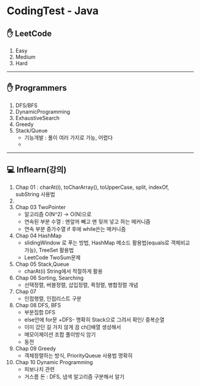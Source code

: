 # CodingTest - Java

## ✋ LeetCode
1. Easy
2. Medium
3. Hard
***

## ✋ Programmers
1. DFS/BFS
2. DynamicProgramming
3. ExhaustiveSearch
4. Greedy
5. Stack/Queue
   * 기능개발 : 풀이 여러 가지로 가능, 어렵다
   * 
***

## 💻 Inflearn(강의)
1. Chap 01 : charAt(i), toCharArray(), toUpperCase, split, indexOf, subString 사용법 
2. 
3. Chap 03 TwoPointer
   * 알고리즘 O(N^2) -> O(N)으로 
   * 연속된 부분 수열 : 맨앞꺼 빼고 맨 뒷꺼 넣고 하는 메커니즘
   * 연속 부분 증가수열 if 후에 while쓴는 메커니즘
4. Chap 04 HashMap
   * slidingWindow 로 푸는 방법, HashMap 메소드 활용법(equals로 객체비교 가능), TreeSet 활용법
   * LeetCode TwoSum문제
5. Chap 05 Stack,Queue 
   * charAt(i) String에서 적절하게 활용
6. Chap 06 Sorting, Searching
   * 선택정렬, 버블정렬, 삽입정렬, 퀵정렬, 병합정렬 개념
7. Chap 07 
   * 인접행렬, 인접리스트 구분  
8. Chap 08 DFS, BFS 
   * 부분집합 DFS 
   * else안에 for문 +DFS- 명확히 Stack으로 그려서 확인/ 중복순열
   * 이미 갔던 길 가지 않게 끔 ch[]배열 생성해서
   * 메모이제이션 조합 풀이방식 암기 
   * 동전
9. Chap 09 Greedy  
   * 객체정렬하는 방식, PriorityQueue 사용법 명확히 
10. Chap 10 Dynamic Programming
    * 피보나치 관련
    * 거스름 돈 : DFS, 냅색 알고리즘 구분해서 알기
